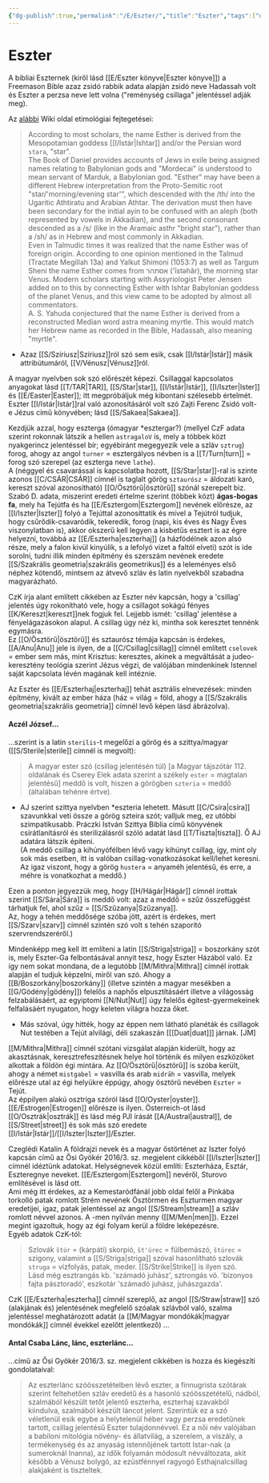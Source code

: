 ```yaml
---
{"dg-publish":true,"permalink":"/E/Eszter/","title":"Eszter","tags":["dg_uploaded"],"created":"2023-10-22T02:45","updated":"2023-10-25T01:17"}
---
```



# Eszter

A bibliai Eszternek (kiről lásd [[E/Eszter könyve\|Eszter könyve]]) a Freemason Bible azaz zsidó rabbik adata alapján zsidó neve Hadassah volt és Eszter a perzsa neve lett volna ("reménység csillaga" jelentéssel adják meg).  

Az [alábbi](https://en.m.wikipedia.org/wiki/Esther) Wiki oldal etimológiai fejtegetései:  
> According to most scholars, the name Esther is derived from the Mesopotamian goddess [[I/Istár\|Ishtar]] and/or the Persian word `stara`, "star".  
> The Book of Daniel provides accounts of Jews in exile being assigned names relating to Babylonian gods and "Mordecai" is understood to mean servant of Marduk, a Babylonian god. "Esther" may have been a different Hebrew interpretation from the Proto-Semitic root "star/'morning/evening star'", which descended with the /th/ into the Ugaritic Athtiratu and Arabian Athtar. The derivation must then have been secondary for the initial ayin to be confused with an aleph (both represented by vowels in Akkadian), and the second consonant descended as a /s/ (like in the Aramaic asthr "bright star"), rather than a /sh/ as in Hebrew and most commonly in Akkadian.  
> Even in Talmudic times it was realized that the name Esther was of foreign origin. According to one opinion mentioned in the Talmud (Tractate Megillah 13a) and Yalkut Shimoni (1053:7) as well as Targum Sheni the name Esther comes from אסתהר ('īstəhăr), the morning star Venus. Modern scholars starting with Assyriologist Peter Jensen added on to this by connecting Esther with Ishtar Babylonian goddess of the planet Venus, and this view came to be adopted by almost all commentators.  
> A. S. Yahuda conjectured that the name Esther is derived from a reconstructed Median word astra meaning myrtle. This would match her Hebrew name as recorded in the Bible, Hadassah, also meaning "myrtle".  
- Azaz [[S/Szíriusz\|Szíriusz]]ról szó sem esik, csak [[I/Istár\|Istár]] másik attribútumáról, [[V/Vénusz\|Vénusz]]ról.  

A magyar nyelvben sok szó előrészét képezi. Csillaggal kapcsolatos anyagokat lásd [[T/TAR\|TAR]], [[S/Star\|star]], [[I/Istár\|Istár]], [[I/Iszter\|Ister]] és [[E/Easter\|Easter]]; itt megpróbáljuk még kibontani szélesebb értelmét.  
Eszter [[I/Istár\|Istár]]ral való azonosításáról volt szó Zajti Ferenc Zsidó volt-e Jézus című könyvében; lásd [[S/Sakaea\|Sakaea]].  

Kezdjük azzal, hogy eszterga (ómagyar \*esztergar?) (mellyel CzF adata szerint rokonnak látszik a hellen `astragaloV` is, mely a többek közt nyakgerincz jelentéssel bír; egyébiránt megegyezik vele a szláv `sztrug`) forog, ahogy az angol `turner` = esztergályos névben is a [[T/Turn\|turn]] = forog szó szerepel (az eszterga neve `lathe`).  
A (néggyel és csavarással is kapcsolatba hozott, [[S/Star\|star]]-ral is szinte azonos [[C/CSÁR\|CSÁR]] címnél is taglalt görög `sztaurósz` = áldozati karó, kereszt szóval azonosítható) [[O/Ösztörű\|ösztörű]] szónál szerepelt biz. Szabó D. adata, miszerint eredeti értelme szerint (többek közt) **ágas-bogas fa**, mely ha Tejútfa és ha [[E/Esztergom\|Esztergom]] nevének előrésze, az [[I/Iszter\|Iszter]] folyó a Tejúttal azonosíttatik és mivel a Tejútról tudjuk, hogy csűrődik-csavaródik, tekeredik, forog (napi, kis éves és Nagy Éves viszonylatban is), akkor okszerű kell legyen a kisbetűs esztert is az égre helyezni, továbbá az [[E/Eszterha\|eszterhaj]] (a házfödélnek azon alsó része, mely a falon kivül kinyúlik, s a lefolyó vizet a faltól elveti) szót is ide sorolni, tudni illik minden építmény és szerszám nevének eredete [[S/Szakrális geometria\|szakrális geometrikus]] és a leleményes első néphez kötendő, mintsem az átvevő szláv és latin nyelvekből szabadna magyarázható.  

CzK írja alant említett cikkében az Eszter név kapcsán, hogy a 'csillag' jelentés úgy rokonítható vele, hogy a csillagot sokágú fényes [[K/Kereszt\|kereszt]]nek fogjuk fel. Lejjebb ismét: 'csillag' jelentése a fényelágazásokon alapul. A csillag úgy néz ki, mintha sok keresztet tennénk egymásra.  
Ez [[O/Ösztörű\|ösztörű]] és sztaurósz témája kapcsán is érdekes, [[A/Anu\|Anu]] jele is ilyen, de a [[C/Csillag\|csillag]] címnél említett `cselovek` = ember sem más, mint Krisztus: keresztes, akinek a megváltását a judeo-keresztény teológia szerint Jézus végzi, de valójában mindenkinek Istennel saját kapcsolata lévén magának kell intéznie.  

Az Eszter és [[E/Eszterhaj\|eszterhaj]] tehát asztrális elnevezések: minden építmény, kivált az ember háza (ház = világ = föld, ahogy a [[S/Szakrális geometria\|szakrális geometria]] címnél levő képen lásd ábrázolva).  

#### Aczél József...

...szerint is a latin `sterilis`-t megelőzi a görög és a szittya/magyar ([[S/Sterile\|sterile]] címnél is megvolt):  
> A magyar ester szó (csillag jelentésén túl) \[a Magyar tájszótár 112. oldalának és Cserey Elek adata szerint a székely `ester` = magtalan jelentésű\] meddő is volt, hiszen a görögben `szteria` = meddő (általában tehénre értve).  
- AJ szerint szittya nyelvben \*eszteria lehetett. Másutt [[C/Csíra\|csíra]] szavunkkal veti össze a görög szteira szót; valljuk meg, ez utóbbi szimpatikusabb. Práczki István Szittya Biblia című könyvének csírátlanításról és sterilizálásról szóló adatát lásd [[T/Tiszta\|tiszta]]. Ő AJ adatára látszik építeni.  
(A meddő csillag a kihúnyófélben lévő vagy kihúnyt csillag, így, mint oly sok más esetben, itt is valóban csillag-vonatkozásokat kell/lehet keresni. Az igaz viszont, hogy a görög `hustera` = anyaméh jelentésű, és erre, a méhre is vonatkozhat a meddő.)  

Ezen a ponton jegyezzük meg, hogy [[H/Hágár\|Hágár]] címnél írottak szerint [[S/Sára\|Sára]] is meddő volt: azaz a meddő = szűz összefüggést tárhatjuk fel, ahol szűz = [[S/Szűzanya\|Szűzanya]].  
Az, hogy a tehén meddősége szóba jött, azért is érdekes, mert [[S/Szarv\|szarv]] címnél szintén szó volt s tehén szaporító szervrendszeréről.)  

Mindenképp meg kell itt említeni a latin [[S/Striga\|striga]] = boszorkány szót is, mely Eszter-Ga felbontásával annyit tesz, hogy Eszter Házából való. Ez így nem sokat mondana, de a legutóbb [[M/Mithra\|Mithra]] címnél írottak alapján el tudjuk képzelni, miről van szó. Ahogy a [[B/Boszorkány\|boszorkány]] (illetve szintén a magyar mesékben a [[G/Gödény\|gödény]]) felelős a naphős elpusztításáért illetve a világosság felzabálásáért, az egyiptomi [[N/Nut\|Nut]] úgy felelős égitest-gyermekeinek felfalásáért nyugaton, hogy keleten világra hozza őket.  
- Más szóval, úgy hitték, hogy az éppen nem látható planéták és csillagok Nut testében a Tejút alvilági, déli szakaszán \[[[Duat\|duat]]\] járnak. \[JM\]  

[[M/Mithra\|Mithra]] címnél szótani vizsgálat alapján kiderült, hogy az akasztásnak, keresztrefeszítésnek helye hol történik és milyen eszközöket alkottak a földön égi mintára. Az [[O/Ösztörű\|ösztörű]] is szóba került, ahogy a német `mistgabel` = vasvilla és arab `midrāh` = vasvilla, melyek előrésze utal az égi helyükre éppúgy, ahogy ösztörű nevében `Eszter` = Tejút.  
Az éppilyen alakú osztriga szóról lásd [[O/Oyster\|oyster]]. [[E/Estrogen\|Estrogen]] előrésze is ilyen. Österreich-ot lásd [[O/Osztrák\|osztrák]] és lásd még PJI írását [[A/Austral\|austral]], de [[S/Street\|street]] és sok más szó eredete [[I/Istár\|Istár]]/[[I/Iszter\|Iszter]]/Eszter.  

Czeglédi Katalin A földrajzi nevek és a magyar őstörténet az Iszter folyó kapcsán című az Ősi Gyökér 2016/3. sz. megjelent cikkéből [[I/Iszter\|Iszter]] címnél idéztünk adatokat. Helységnevek közül említi: Eszterháza, Esztár, Eszteregnye neveket. [[E/Esztergom\|Esztergom]] nevéről, Sturovo említésével is lásd ott.  
Ami még itt érdekes, az a Kemestaródfánál jobb oldal felől a Pinkába torkolló patak romlott Strém nevének Ösztörmen és Eszturmen magyar eredetijei, igaz, patak jelentéssel az angol [[S/Stream\|stream]] a szláv romlott névvel azonos. A -men nyilván menny ([[M/Men\|men]]). Ezzel megint igazoltuk, hogy az égi folyam kerül a földre leképezésre.  
Egyéb adatok CzK-tól:  
> Szlovák `štúr` = (kárpáti) skorpió, `št'úrec` = fülbemászó, `štúrec` = szigony, valamint a [[S/Striga\|striga]] szóval hasonlítható szlovák `struga` = vízfolyás, patak, meder. [[S/Strike\|Strike]] is ilyen szó.  
Lásd még esztrangás kb. 'számadó juhász', sztrongás vö. 'bizonyos fajta pásztoradó', eszkotár 'számadó juhász, juhászgazda'.  

CzK [[E/Eszterha\|eszterha]] címnél szereplő, az angol [[S/Straw\|straw]] szó (alakjának és) jelentésének megfelelő szóalak szlávból való, szalma jelentéssel meghatározott adatát (a [[M/Magyar mondókák\|magyar mondókák]] címnél évekkel ezelőtt jelentkező) ...

#### Antal Csaba Lánc, lánc, eszterlánc...

...című az Ősi Gyökér 2016/3. sz. megjelent cikkében is hozza és kiegészíti gondolataival:  
> Az eszterlánc szóösszetételben lévő eszter, a finnugrista szótárak szerint feltehetően szláv eredetű és a hasonló szóösszetételű, nádból, szalmából készült tetőt jelentő eszterha, eszterhaj szavakból kiindulva, szalmából készült láncot jelent. Szerintük ez a szó véletlenül esik egybe a helytelenül héber vagy perzsa eredetűnek tartott, csillag jelentésű Eszter tulajdonnévvel. Ez a női név valójában a babiloni mitológia növény- és állatvilág, a szerelem, a viszály, a termékenység és az anyaság istennőjének tartott Istar-nak (a sumeroknál Inanna), az idők folyamán módosult névváltozata, akit később a Vénusz bolygó, az ezüstfénnyel ragyogó Esthajnalcsillag alakjaként is tiszteltek.  